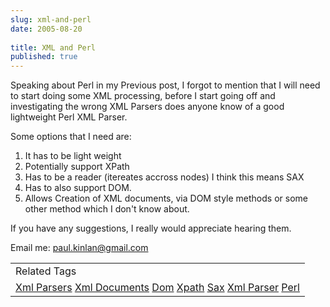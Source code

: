 ```yaml
---
slug: xml-and-perl
date: 2005-08-20
 
title: XML and Perl
published: true
---
```

Speaking about Perl in my Previous post, I forgot to mention that I will need to start doing some XML processing, before I start going off and investigating the wrong XML Parsers does anyone know of a good lightweight Perl XML Parser.<p />Some options that I need are:<br /><ol>
<li>It has to be light weight</li>
<li>Potentially support XPath</li>
<li>Has to be a reader (itereates accross nodes) I think this means SAX</li>
<li>Has to also support DOM.</li>
<li>Allows Creation of XML documents, via DOM style methods or some other method which I don't know about.</li>
</ol><p>If you have any suggestions, I really would appreciate hearing them.</p><p>Email me: <a href="mailto:paul.kinlan@gmail.com">paul.kinlan@gmail.com</a></p><p /><table class="TechnoratiHead TagHeader">
<tr><td>Related Tags</td></tr>
<tr class="Technorati"><td>
<a href="https://paul.kinlan.me/tags/Xml%20Parsers" class="Tag" rel="tag">Xml Parsers</a> <a href="https://paul.kinlan.me/tags/Xml%20Documents" class="Tag" rel="tag">Xml Documents</a> <a href="https://paul.kinlan.me/tags/Dom" class="Tag" rel="tag">Dom</a> <a href="https://paul.kinlan.me/tags/Xpath" class="Tag" rel="tag">Xpath</a> <a href="https://paul.kinlan.me/tags/Sax" class="Tag" rel="tag">Sax</a> <a href="https://paul.kinlan.me/tags/Xml%20Parser" class="Tag" rel="tag">Xml Parser</a> <a href="https://paul.kinlan.me/tags/Perl" class="Tag" rel="tag">Perl</a>
</td></tr>
</table>

